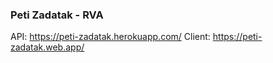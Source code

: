 ### Peti Zadatak - RVA

API: https://peti-zadatak.herokuapp.com/
Client: https://peti-zadatak.web.app/